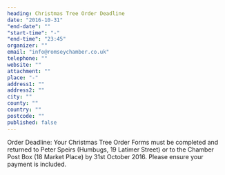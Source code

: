 ```yaml
---
heading: Christmas Tree Order Deadline
date: "2016-10-31"
"end-date": ""
"start-time": "-"
"end-time": "23:45"
organizer: ""
email: "info@romseychamber.co.uk"
telephone: ""
website: ""
attachment: ""
place: "-"
address1: ""
address2: ""
city: ""
county: ""
country: ""
postcode: ""
published: false
---
```


Order Deadline:
Your Christmas Tree Order Forms must be completed and returned to Peter Speirs (Humbugs, 19 Latimer Street) or to the Chamber Post Box (18 Market Place) by 31st October 2016. Please ensure your payment is included.